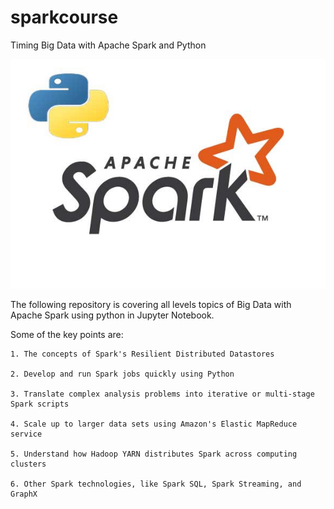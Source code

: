# sparkcourse
Timing Big Data with Apache Spark and Python

![](images/apache_spark.jpeg)


The following repository is covering all levels topics of Big Data with Apache Spark using python in Jupyter Notebook.

Some of the key points are:

    1. The concepts of Spark's Resilient Distributed Datastores

    2. Develop and run Spark jobs quickly using Python

    3. Translate complex analysis problems into iterative or multi-stage Spark scripts

    4. Scale up to larger data sets using Amazon's Elastic MapReduce service

    5. Understand how Hadoop YARN distributes Spark across computing clusters

    6. Other Spark technologies, like Spark SQL, Spark Streaming, and GraphX




